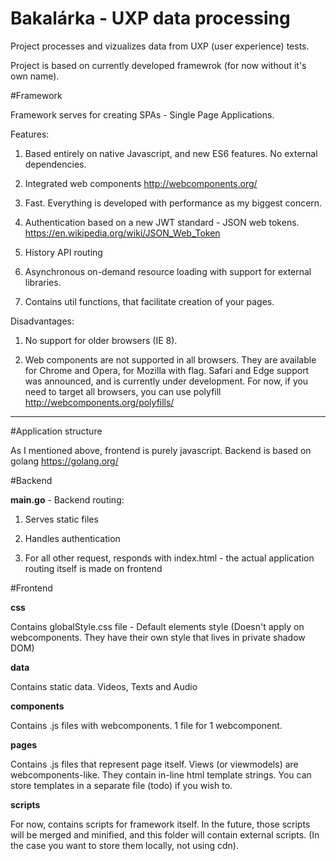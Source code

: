 # Bakalárka - UXP data processing

Project processes and vizualizes data from UXP (user experience) tests.

Project is based on currently developed framewrok (for now without it's own name).

#Framework

Framework serves for creating SPAs - Single Page Applications.

Features:

1. Based entirely on native Javascript, and new ES6 features. No external dependencies.

2. Integrated web components http://webcomponents.org/

3. Fast. Everything is developed with performance as my biggest concern.

4. Authentication based on a new JWT standard - JSON web tokens. https://en.wikipedia.org/wiki/JSON_Web_Token

5. History API routing

6. Asynchronous on-demand resource loading with support for external libraries.

7. Contains util functions, that facilitate creation of your pages.


Disadvantages:

1. No support for older browsers (IE 8).

2. Web components are not supported in all browsers. They are available for Chrome and Opera, for Mozilla with flag. Safari and Edge support was announced, and is currently under development. For now, if you need to target all browsers, you can use polyfill http://webcomponents.org/polyfills/

-------------------------------------------------------
#Application structure

As I mentioned above, frontend is purely javascript. Backend is based on golang https://golang.org/  

#Backend

**main.go** - Backend routing:

1. Serves static files

2. Handles authentication

3. For all other request, responds with index.html - the actual application routing itself is made on frontend 


#Frontend

**css**

Contains globalStyle.css file - Default elements style (Doesn't apply on webcomponents. They have their own style that lives in private shadow DOM)

**data**

Contains static data. Videos, Texts and Audio

**components**

Contains .js files with webcomponents. 1 file for 1 webcomponent.

**pages**

Contains .js files that represent page itself. Views (or viewmodels) are webcomponents-like. They contain in-line html template strings. You can store templates in a separate file (todo) if you wish to.

**scripts**

For now, contains scripts for framework itself. In the future, those scripts will be merged and minified, and this folder will contain external scripts. (In the case you want to store them locally, not using cdn).
